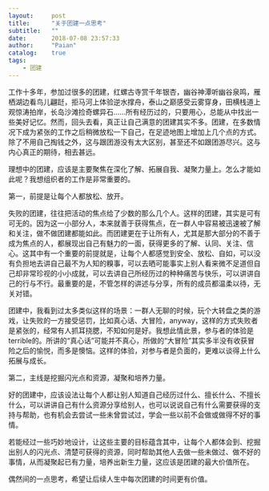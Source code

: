 ```yaml
---
layout:     post
title:      "关于团建一点思考"
subtitle:   ""
date:       2018-07-08 23:57:33
author:     "Paian"
catalog:    true
tags:
    - 团建
---
```


工作十多年，参加过很多的团建，红螺古寺赏千年银杏，幽谷神潭听幽谷泉鸣，雁栖湖边看鸟儿翩跹，拒马河上体验逆水撑舟，泰山之巅感受云雾穿身，田横栈道上观惊涛拍岸，长岛沙滩捡奇螺异石……所有经历过的，只要用心，总能从中找出一些美好记忆。然而，回头去看，真正让自己满意的团建其实不多。团建，在多数情况下成为紧张的工作之后稍微放松一下自己，在足迹地图上增加上几个点的方式。除了不用自己掏钱之外，这与跟团游没有太大区别，甚至还不如跟团游尽兴。这与内心真正的期待，相去甚远。

理想中的团建，应该是主要聚焦在深化了解、拓展自我、凝聚力量上。怎么才能如此呢？我想组织者的工作是非常重要的。

第一，前提是让每个人都放松、放开。

失败的团建，往往把活动的焦点给了少数的那么几个人。这样的团建，其实是可有可无的。因为这一小部分人，本来就善于获得焦点，在一群人中容易被迅速被了解和关注，做不做团建都能如此。而团建更在于让所有人，尤其是那大部分的不善于成为焦点的人，都展现出自己有魅力的一面，获得更多的了解、认同、关注、信心。这其中有一个重要的前提就是，让每个人都感觉到安全、放松、自如，可以没有负担地去讲自己最不为人知的糗事，可以去晒可能事实上别人看来微不足道但自己却非常珍视的小小成就，可以去讲自己所经历过的种种痛苦与快乐，可以讲讲自己的行与不行。最重要的是，不管怎样的讲述与分享，所有的成员都温柔以待，无关对错。

团建中，我看到过太多类似这样的场景：一群人无聊的时候，玩个大转盘之类的游戏，让失败的一方接受惩罚，比如真心话、大冒险，anyway，这样的方式失败者是紧张的，经常有人抓耳挠腮，不知如何是好。我想此情此景，参与者的体验是terrible的。所讲的“真心话”可能并不真心，所做的“大冒险”其实多半没有收获冒险之后的愉悦，而多是懊恼。这样的体验，对参与者是负面的，更难以谈得上什么拓展与成长。

第二，主线是挖掘闪光点和资源，凝聚和培养力量。

好的团建中，应该设法让每个人都让别人知道自己经历过什么、擅长什么、不擅长什么，可以讲讲自己有什么资源分享给别人，也可以说说自己有什么需要获得的支持与帮助，也有机会去尝试一些未曾尝试过，学会一些以前不会做或做得不好的事情。

若能经过一些巧妙地设计，让这些主要的目标蕴含其中，让每个人都体会到、挖掘出别人的闪光点、清楚可获得的资源，同时帮助其他人去做一些未做过、做不好的事情，从而凝聚起已有力量，培养出新生力量，这应该是团建的最大价值所在。

偶然间的一点思考，希望让后续人生中每次团建的时间更有价值。